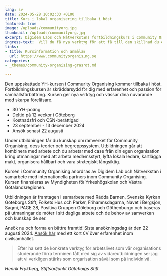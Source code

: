 ```yaml
---
lang: sv
date: 2024-05-28 10:02:33 +0100
title: Kurs i lokal organisering tillbaka i höst
featured: true
image: /uploads/communityorg.jpg
thumbnail: /uploads/communityorg.jpg
excerpt: Digidem Labs och Nätverkstans fortbildningskurs i Community Organising kommer tillbaka i höts.
ingress-text:  Vill du få nya verktyg för att få till den skillnad du eller din organisation arbetar med?
links:
- title: Kursinformation och anmälan
  url: https://www.communityorganising.se
categories:
- _themes/community-organising-grasrot.md

---
```


Den uppskattade YH-kursen i Community Organising kommer tillbaka i höst. Fortbildningskursen är skräddarsydd för dig med erfarenhet och passion för samhällsförbättring. Kursen ger nya verktyg och vässar dina nuvarande med skarpa föreläsare.

* 30 YH-poäng
* Deltid på 12 veckor i Göteborg
* Kostnadsfri och CSN-berättigad
* 23 september - 13 december 2024
* Ansök senast 22 augusti

Under utbildningen får du kunskap om ramverket för Community Organising, dess teorier och begreppssystem. Utbildningen går att kombinera med arbete och du arbetar med case från din egen organisation kring utmaningar med att arbeta medlemsstyrt, lyfta lokala ledare, kartlägga makt, organisera hållbart och vara strategiskt långsiktig.

Kursen i Community Organising anordnas av Digidem Lab och Nätverkstan i samarbete med internationella partners inom Community Organising. Kursen finansieras av Myndigheten för Yrkeshögskolan och Västra Götalandsregionen.

Utbildningen är framtagen i samarbete med Rädda Barnen, Svenska Kyrkan Göteborgs Stift, Folkets Hus och Parker, Frihamnsdagarna, Navet i Bergsjön, Saqmi, PAGE 28, Positiva Gruppen Göteborg och Göthenburgo och baseras på utmaningar de möter i sitt dagliga arbete och de behov av samverkan och kunskap de ser.

Ansök nu och forma en bättre framtid! Sista ansökningsdag är den 22 augusti 2024. [Ansök här](https://form.digidemlab.org/ansokan-yh-kurs-2024) med ett kort CV över erfarenhet inom civilsamhället.

<!--
[Läs hela kursbeskrivningen från Nätverkstan.](https://digidemlab.us16.list-manage.com/track/click?u=fa4e278976123653c61866aa8&id=342b7c7efd&e=cfa7b1c069)
-->

> Efter ha sett de konkreta verktyg för arbetslivet som vår organisations
studerande förra terminen fått med sig av vidareutbildningen ser jag att vi verkligen stärks som
organisation såväl som på individnivå.

_Henrik Frykberg, Stiftsadjunkt Göteborgs Stift_
